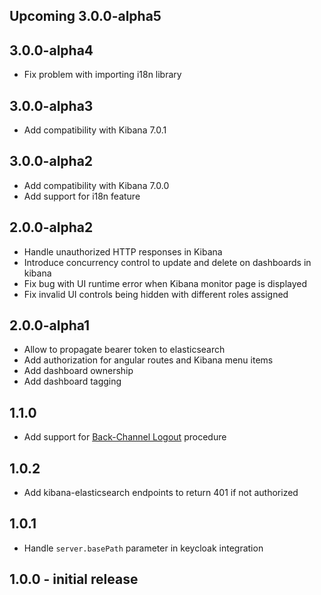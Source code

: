 ## Upcoming 3.0.0-alpha5

## 3.0.0-alpha4
* Fix problem with importing i18n library

## 3.0.0-alpha3
* Add compatibility with Kibana 7.0.1

## 3.0.0-alpha2

* Add compatibility with Kibana 7.0.0
* Add support for i18n feature

## 2.0.0-alpha2

* Handle unauthorized HTTP responses in Kibana
* Introduce concurrency control to update and delete on dashboards in kibana
* Fix bug with UI runtime error when Kibana monitor page is displayed
* Fix invalid UI controls being hidden with different roles assigned

## 2.0.0-alpha1

* Allow to propagate bearer token to elasticsearch
* Add authorization for angular routes and Kibana menu items
* Add dashboard ownership
* Add dashboard tagging

## 1.1.0

* Add support for [Back-Channel Logout](https://openid.net/specs/openid-connect-backchannel-1_0.html) procedure

## 1.0.2

* Add kibana-elasticsearch endpoints to return 401 if not authorized

## 1.0.1

* Handle ``server.basePath`` parameter in keycloak integration

## 1.0.0 - initial release